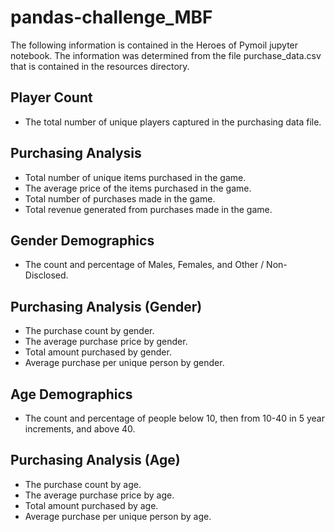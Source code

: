 # pandas-challenge_MBF

The following information is contained in the Heroes of Pymoil jupyter notebook. The information was determined from the file purchase_data.csv that is contained in the resources directory. 

## Player Count
- The total number of unique players captured in the purchasing data file.

## Purchasing Analysis
- Total number of unique items purchased in the game.
- The average price of the items purchased in the game.
- Total number of purchases made in the game.
- Total revenue generated from purchases made in the game.

## Gender Demographics
- The count and percentage of Males, Females, and Other / Non-Disclosed.

## Purchasing Analysis (Gender)
- The purchase count by gender.
- The average purchase price by gender.
- Total amount purchased by gender.
- Average purchase per unique person by gender.

## Age Demographics
- The count and percentage of people below 10, then from 10-40 in 5 year increments, and above 40.

## Purchasing Analysis (Age)
- The purchase count by age.
- The average purchase price by age.
- Total amount purchased by age.
- Average purchase per unique person by age.
